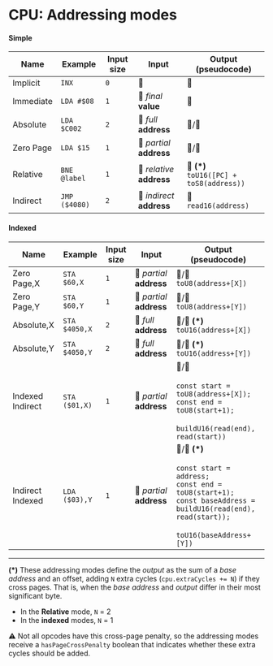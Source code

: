 # CPU: Addressing modes

#### Simple

| Name      | Example       | Input size | Input                     | Output (pseudocode)                           |
| --------- | ------------- | ---------- | ------------------------- | --------------------------------------------- |
| Implicit  | `INX`         | `0`        | 🚫                        | 🚫                                            |
| Immediate | `LDA #$08`    | `1`        | 🔢 _final_ **value**      | 🔢                                            |
| Absolute  | `LDA $C002`   | `2`        | 🐏 _full_ **address**     | 🔢/🐏                                         |
| Zero Page | `LDA $15`     | `1`        | 🐏 _partial_ **address**  | 🔢/🐏                                         |
| Relative  | `BNE @label`  | `1`        | 🐏 _relative_ **address** | 🐏 **(\*)**<br/>`toU16([PC] + toS8(address))` |
| Indirect  | `JMP ($4080)` | `2`        | 🐏 _indirect_ **address** | 🐏<br/>`read16(address)`                      |

#### Indexed

| Name             | Example       | Input size | Input                    | Output (pseudocode)                                                                                                                                                             |
| ---------------- | ------------- | ---------- | ------------------------ | ------------------------------------------------------------------------------------------------------------------------------------------------------------------------------- |
| Zero Page,X      | `STA $60,X`   | `1`        | 🐏 _partial_ **address** | 🔢/🐏<br/>`toU8(address+[X])`                                                                                                                                                   |
| Zero Page,Y      | `STA $60,Y`   | `1`        | 🐏 _partial_ **address** | 🔢/🐏<br/>`toU8(address+[Y])`                                                                                                                                                   |
| Absolute,X       | `STA $4050,X` | `2`        | 🐏 _full_ **address**    | 🔢/🐏 **(\*)**<br/>`toU16(address+[X])`                                                                                                                                         |
| Absolute,Y       | `STA $4050,Y` | `2`        | 🐏 _full_ **address**    | 🔢/🐏 **(\*)**<br/>`toU16(address+[Y])`                                                                                                                                         |
| Indexed Indirect | `STA ($01,X)` | `1`        | 🐏 _partial_ **address** | 🔢/🐏<br/><br/>`const start = toU8(address+[X]);`<br/>`const end = toU8(start+1);`<br/><br/>`buildU16(read(end), read(start))`                                                  |
| Indirect Indexed | `LDA ($03),Y` | `1`        | 🐏 _partial_ **address** | 🔢/🐏 **(\*)**<br/><br/>`const start = address;`<br/>`const end = toU8(start+1);`<br/>`const baseAddress = buildU16(read(end), read(start));`<br/><br/>`toU16(baseAddress+[Y])` |

<hr>

**(\*)** These addressing modes define the _output_ as the sum of a _base address_ and an offset, adding `N` extra cycles (`cpu.extraCycles += N`) if they cross pages. That is, when the _base address_ and _output_ differ in their most significant byte.

- In the **Relative** mode, `N` = 2
- In the **indexed** modes, `N` = 1

⚠️ Not all opcodes have this cross-page penalty, so the addressing modes receive a `hasPageCrossPenalty` boolean that indicates whether these extra cycles should be added.
